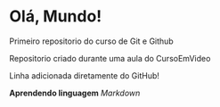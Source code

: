 # Olá, Mundo!
 Primeiro repositorio do curso de Git e Github

Repositorio criado durante uma aula do CursoEmVideo

Linha adicionada diretamente do GitHub!

**Aprendendo linguagem** *Markdown*
